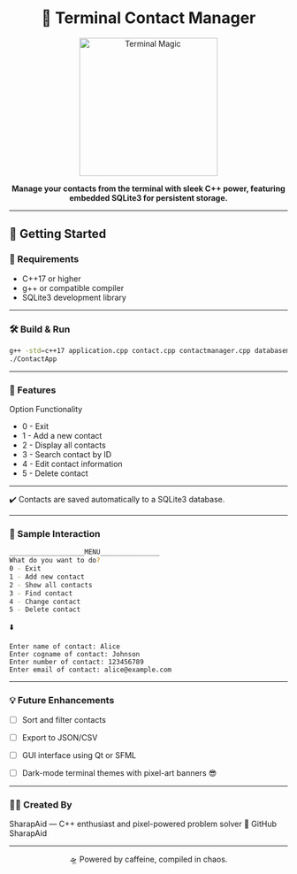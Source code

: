 <h1 align="center">📇 Terminal Contact Manager</h1>

<p align="center">
  <img src="https://media.giphy.com/media/3oKIPwoeGErMmaI43C/giphy.gif" width="250" alt="Terminal Magic"/>
</p>

<p align="center"><b>Manage your contacts from the terminal with sleek C++ power, featuring embedded SQLite3 for persistent storage.</b></p>

---

## 🚀 Getting Started

### 🔧 Requirements
- C++17 or higher
- g++ or compatible compiler
- SQLite3 development library

---

### 🛠️ Build & Run

```bash
g++ -std=c++17 application.cpp contact.cpp contactmanager.cpp databasemanager.cpp -lsqlite3 -o ContactApp
./ContactApp
```
---

### 🧩 Features

Option	Functionality
- 0	 - Exit
- 1	 - Add a new contact
- 2	 - Display all contacts
- 3	 - Search contact by ID
- 4	 - Edit contact information
- 5	 - Delete contact

---

✔️ Contacts are saved automatically to a SQLite3 database.

---

### 📸 Sample Interaction
```bash
___________________MENU_______________
What do you want to do?
0 - Exit
1 - Add new contact
2 - Show all contacts
3 - Find contact
4 - Change contact
5 - Delete contact
```

⬇️
```
Enter name of contact: Alice
Enter cogname of contact: Johnson
Enter number of contact: 123456789
Enter email of contact: alice@example.com
```
---

### 💡 Future Enhancements

- [ ] Sort and filter contacts

- [ ] Export to JSON/CSV

- [ ] GUI interface using Qt or SFML

- [ ] Dark-mode terminal themes with pixel-art banners 😎

---

### 👩‍💻 Created By

SharapAid — C++ enthusiast and pixel-powered problem solver 🔗 GitHub SharapAid

---

<p align="center">🛸 Powered by caffeine, compiled in chaos.</p>
